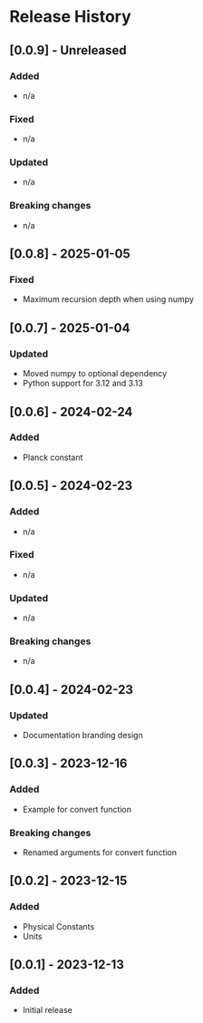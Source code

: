 # Release History

## [0.0.9] - Unreleased
### Added
* n/a
### Fixed
* n/a
### Updated
* n/a
### Breaking changes
* n/a

## [0.0.8] - 2025-01-05
### Fixed
* Maximum recursion depth when using numpy

## [0.0.7] - 2025-01-04
### Updated
* Moved numpy to optional dependency
* Python support for 3.12 and 3.13

## [0.0.6] - 2024-02-24
### Added
* Planck constant

## [0.0.5] - 2024-02-23
### Added
* n/a
### Fixed
* n/a
### Updated
* n/a
### Breaking changes
* n/a

## [0.0.4] - 2024-02-23
### Updated
* Documentation branding design

## [0.0.3] - 2023-12-16
### Added
* Example for convert function
### Breaking changes
* Renamed arguments for convert function

## [0.0.2] - 2023-12-15
### Added
* Physical Constants
* Units

## [0.0.1] - 2023-12-13
### Added
* Initial release
